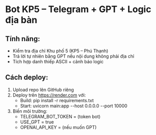 
# Bot KP5 – Telegram + GPT + Logic địa bàn

## Tính năng:
- Kiểm tra địa chỉ Khu phố 5 (KP5 – Phú Thạnh)
- Trả lời tự nhiên bằng GPT nếu nội dung không phải địa chỉ
- Tích hợp danh thiếp ASCII + cảnh báo logic

## Cách deploy:
1. Upload repo lên GitHub riêng
2. Deploy trên https://render.com với:
   - Build: pip install -r requirements.txt
   - Start: uvicorn main:app --host 0.0.0.0 --port 10000
3. Biến môi trường:
   - TELEGRAM_BOT_TOKEN = (token bot)
   - USE_GPT = true
   - OPENAI_API_KEY = (nếu muốn GPT)
